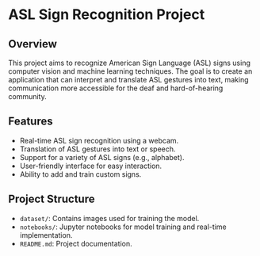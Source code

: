 
# ASL Sign Recognition Project

## Overview

This project aims to recognize American Sign Language (ASL) signs using computer vision and machine learning techniques. The goal is to create an application that can interpret and translate ASL gestures into text, making communication more accessible for the deaf and hard-of-hearing community.

## Features

- Real-time ASL sign recognition using a webcam.
- Translation of ASL gestures into text or speech.
- Support for a variety of ASL signs (e.g., alphabet).
- User-friendly interface for easy interaction.
- Ability to add and train custom signs.

## Project Structure

- `dataset/`: Contains images used for training the model.
- `notebooks/`: Jupyter notebooks for model training and real-time implementation.
- `README.md`: Project documentation.

